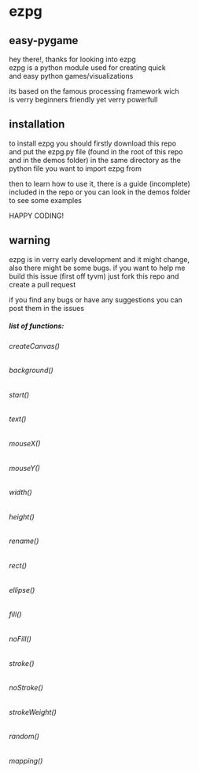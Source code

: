 # ezpg
## easy-pygame
hey there!, thanks for looking into ezpg\
ezpg is a python module used for creating quick\
and easy python games/visualizations

its based on the famous processing framework wich\
is verry beginners friendly yet verry powerfull

## installation
to install ezpg you should firstly download this repo\
and put the ezpg.py file (found in the root of this repo\
and in the demos folder) in the same directory as the\
python file you want to import ezpg from

then to learn how to use it, there is a guide (incomplete)\
included in the repo or you can look in the demos folder\
to see some examples

HAPPY CODING!

## warning
ezpg is in verry early development and it might change,\
also there might be some bugs. if you want to help me\
build this issue (first off tyvm) just fork this repo and\
create a pull request

if you find any bugs or have any suggestions you can\
post them in the issues

##### list of functions:
###### createCanvas()
###### background()
###### start()
###### text()
###### mouseX()
###### mouseY()
###### width()
###### height()
###### rename()
###### rect()
###### ellipse()
###### fill()
###### noFill()
###### stroke()
###### noStroke()
###### strokeWeight()
###### random()
###### mapping()